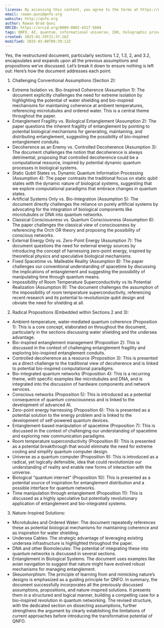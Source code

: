 ```yaml
---
license: By accessing this content, you agree to the terms at https://qnfo.org/LICENSE
email: rowan.quni@qnfo.org
website: http://qnfo.org
author: Rowan Brad Quni
ORCID: https://orcid.org/0009-0002-4317-5604
tags: QNFO, AI, quantum, informational universe, IUH, holographic principle
created: 2025-01-29T21:37:16Z
modified: 2025-03-08T09:39:12Z
---
```


Yes, the restructured document, particularly sections 1.2, 1.3, 2, and 3.2, encapsulates and expands upon all the previous assumptions and propositions we’ve discussed. Let’s break it down to ensure nothing is left out:
Here’s how the document addresses each point:
1. Challenging Conventional Assumptions (Section 2):
 - Extreme Isolation vs. Bio-Inspired Coherence (Assumption 1): The document explicitly challenges the need for extreme isolation by highlighting the potential of water shielding and bio-inspired mechanisms for maintaining coherence at ambient temperatures, referencing microtubules and ordered water. This is a central theme throughout the paper.
 - Entanglement Fragility vs. Biological Entanglement (Assumption 2): The paper questions the inherent fragility of entanglement by pointing to potential biological mechanisms for generating, maintaining, and distributing entanglement, suggesting the possibility of bio-inspired entanglement conduits.
 - Decoherence as an Enemy vs. Controlled Decoherence (Assumption 3): The document challenges the notion that decoherence is always detrimental, proposing that controlled decoherence could be a computational resource, inspired by potential dynamic quantum processes in biological systems.
 - Static Qubit States vs. Dynamic Quantum Information Processing (Assumption 4): The paper contrasts the traditional focus on static qubit states with the dynamic nature of biological systems, suggesting that we explore computational paradigms that embrace changes in quantum states.
 - Artificial Systems Only vs. Bio-Integration (Assumption 5): The document directly challenges the reliance on purely artificial systems by advocating for the integration of biological components like microtubules or DNA into quantum networks.
 - Classical Consciousness vs. Quantum Consciousness (Assumption 6): The paper challenges the classical view of consciousness by referencing the Orch OR theory and proposing the possibility of conscious networks.
 - External Energy Only vs. Zero-Point Energy (Assumption 7): The document questions the need for external energy sources by introducing the concept of harnessing zero-point energy, inspired by theoretical physics and speculative biological mechanisms.
 - Fixed Spacetime vs. Malleable Reality (Assumption 8): The paper challenges our conventional understanding of spacetime by discussing the implications of entanglement and suggesting the possibility of manipulating time through quantum means.
 - Impossibility of Room Temperature Superconductivity vs its Potential Realization (Assumption 9): The document challenges the assumption of the impossibility of room temperature superconductivity, referencing recent research and its potential to revolutionize qubit design and obviate the need for shielding at all.
2.  Radical Propositions (Embedded within Sections 2 and 3):
 - Ambient-temperature, water-mediated quantum coherence (Proposition 1): This is a core concept, elaborated on throughout the document, particularly in the sections discussing water shielding and the undersea advantage.
 - Bio-inspired entanglement management (Proposition 2): This is discussed in the context of challenging entanglement fragility and exploring bio-inspired entanglement conduits.
 - Controlled decoherence as a resource (Proposition 3): This is presented as a direct challenge to the traditional view of decoherence and is linked to potential bio-inspired computational paradigms.
 - Bio-integrated quantum networks (Proposition 4): This is a recurring theme, with specific examples like microtubules and DNA, and is integrated into the discussion of hardware components and network services.
 - Conscious networks (Proposition 5): This is introduced as a potential consequence of quantum consciousness and is linked to the development of advanced AI.
 - Zero-point energy harnessing (Proposition 6): This is presented as a potential solution to the energy problem and is linked to the development of self-powered quantum devices.
 - Entanglement-based manipulation of spacetime (Proposition 7): This is discussed in the context of challenging our understanding of spacetime and exploring new communication paradigms.
 - Room temperature superconductivity (Proposition 8): This is presented as a potential breakthrough that would eliminate the need for extreme cooling and simplify quantum computer design.
 - Universe as a quantum computer (Proposition 9): This is introduced as a radical, yet logically defensible, idea that could revolutionize our understanding of reality and enable new forms of interaction with the universe.
 - Biological “quantum internet” (Proposition 10): This is presented as a potential source of inspiration for entanglement distribution and a possible interface for quantum networks.
 - Time manipulation through entanglement (Proposition 11): This is discussed as a highly speculative but potentially revolutionary application of entanglement and bio-integrated systems.
3. Nature-Inspired Solutions:
 - Microtubules and Ordered Water: The document repeatedly references these as potential biological mechanisms for maintaining coherence and as inspiration for water shielding.
 - Undersea Cables: The strategic advantage of leveraging existing undersea infrastructure is highlighted throughout the paper.
 - DNA and other Biomolecules: The potential of integrating these into quantum networks is discussed in several sections.
 - Entanglement in Biological Systems: The document uses examples like avian navigation to suggest that nature might have evolved robust mechanisms for managing entanglement.
 - Skeuomorphism: The principle of learning from and mimicking nature’s designs is emphasized as a guiding principle for QNFO.
In summary, the document successfully incorporates all the previously discussed assumptions, propositions, and nature-inspired solutions. It presents them in a structured and logical manner, building a compelling case for a bio-inspired revolution in quantum networking. The revised structure, with the dedicated section on dissecting assumptions, further strengthens the argument by clearly establishing the limitations of current approaches before introducing the transformative potential of QNFO.
